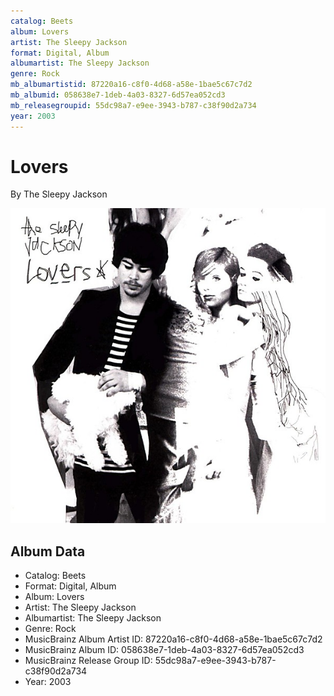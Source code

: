```yaml
---
catalog: Beets
album: Lovers
artist: The Sleepy Jackson
format: Digital, Album
albumartist: The Sleepy Jackson
genre: Rock
mb_albumartistid: 87220a16-c8f0-4d68-a58e-1bae5c67c7d2
mb_albumid: 058638e7-1deb-4a03-8327-6d57ea052cd3
mb_releasegroupid: 55dc98a7-e9ee-3943-b787-c38f90d2a734
year: 2003
---
```


# Lovers

By The Sleepy Jackson

![](../../assets/beetscovers/The_Sleepy_Jackson-Lovers.jpg)

## Album Data

- Catalog: Beets
- Format: Digital, Album
- Album: Lovers
- Artist: The Sleepy Jackson
- Albumartist: The Sleepy Jackson
- Genre: Rock
- MusicBrainz Album Artist ID: 87220a16-c8f0-4d68-a58e-1bae5c67c7d2
- MusicBrainz Album ID: 058638e7-1deb-4a03-8327-6d57ea052cd3
- MusicBrainz Release Group ID: 55dc98a7-e9ee-3943-b787-c38f90d2a734
- Year: 2003

